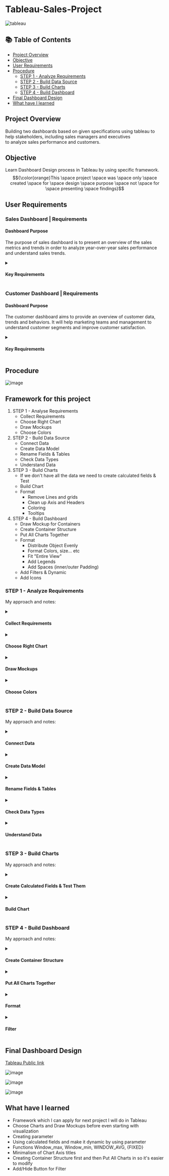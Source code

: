 # Tableau-Sales-Project
 

![tableau](/images/Tableau.png)

  
## 📚 Table of Contents

- [Project Overview](#project-overview)
- [Objective](#objective)
- [User Requirements](#user-requirements)
- [Procedure](#procedure)
    - [STEP 1 - Analyze Requirements](#step-1---analyze-requirements)
    - [STEP 2 - Build Data Source](#step-2---build-data-source)
    - [STEP 3 - Build Charts](#step-3---build-charts)
    - [STEP 4 - Build Dashboard](#step-4---build-dashboard)
- [Final Dashboard Design](#final-dashboard-design)
- [What have I learned](#what-have-i-learned)

## **Project Overview**

Building two dashboards based on given specifications using tableau to help stakeholders, including sales managers and executives to analyze sales performance and customers.

## **Objective**

Learn Dashboard Design process in Tableau by using specific framework. 
$${\color{orange}This \space project \space was \space only \space created \space for \space design \space purpose \space not \space for \space presenting \space findings}$$


## **User Requirements**

### Sales Dashboard | Requirements

#### Dashboard Purpose

The purpose of sales dashboard is to present an overview of the sales metrics and trends in order to analyze year-over-year sales performance and understand sales trends.


<details>
<summary><h4>Key Requirements</h4></summary>

<h5>KPI Overview</h5>
<p>Display a summary of total sales, profits and quantity for the current year and the previous year.</p>

<h5>Sales Trends</h5>
<ul>
    <li>Present the data for each KPI on a monthly basis for both the current year and the previous year.</li>
    <li>Identify months with highest and lowest sales and make them easy to recognize.</li>
</ul>

<h5>Product Subcategory Comparison</h5>
<ul>
    <li>Compare sales performance by different product subcategories for the current year and the previous year.</li>
    <li>Include a comparison of sales with profit.</li>
</ul>

<h5>Weekly Trends for Sales & Profit</h5>
<ul>
    <li>Present weekly sales and profit data for the current year.</li>
    <li>Display the average weekly values.</li>
    <li>Highlight weeks that are above and below the average to draw attention to sales & profit performance.</li>
</ul>
</details>


<h3>Customer Dashboard | Requirements</h3>

<h4>Dashboard Purpose</h4>
<p>The customer dashboard aims to provide an overview of customer data, trends and behaviors. It will help marketing teams and management to understand customer segments and improve customer satisfaction.</p>

<details>
<summary><h4>Key Requirements</h4></summary>

<h5>KPI Overview</h5>
<p>Display a summary of total number of customers, total sales per customer and total number of orders for the current year and the previous year.</p>

<h5>Customer Trends</h5>
<ul>
    <li>Present the data for each KPI on a monthly basis for both the current year and the previous year.</li>
    <li>Identify months with highest and lowest sales and make them easy to recognize.</li>
</ul>

<h5>Customer Distribution by Number of Orders</h5>
<p>Represent the distribution of customers based on the number of orders they have placed to provide insights into customer behavior, loyalty and engagement.</p>

<h5>Top 10 Customers By Profit</h5>
<ul>
    <li>Present the top 10 customers who have generated the highest profits for the company.</li>
    <li>Show additional information like rank, number of orders, current sales, current profit and the last order date.</li>
</ul>

<h3>Design & Interactivity Requirements</h3>

<h5>Dashboard Dynamic</h5>
<ul>
    <li>The Dashboard should allow users to check historical data by offering them the flexibility to select any desired year.</li>
    <li>Provide users with the ability to navigate between the dashboards easily.</li>
    <li>Make the charts and graphs interactive, enabling users to filter data using the charts.</li>
</ul>

<h5>Data Filters</h5>
<p>Allow users to filter data by product information like category and subcategory and by location information like region, state and city.</p>

</details>



  

## **Procedure**


![image](/images/20250120121612.png)

## Framework for this project

1. STEP 1 - Analyse Requirements
	- Collect Requirements
	- Choose Right Chart
	- Draw Mockups
	- Choose Colors
2. STEP 2 - Build Data Source
	- Connect Data
	- Create Data Model
	- Rename Fields & Tables 
	- Check Data Types
	- Understand Data
3. STEP 3 - Build Charts
	- If we don't have all the data we need to create calculated fields & Test
	- Build Chart
	- Format 
	  - Remove Lines and grids
	  - Clean up Axis and Headers
	  - Coloring
	  - Tooltips
4. STEP 4 - Build Dashboard
	- Draw Mockup for Containers
	- Create Container Structure
	- Put All Charts Together
	- Format
	  - Distribute Object Evenly
	  - Format Colors, size... etc
	  - Fit "Entire View"
	  - Add Legends
	  - Add Spaces (inner/outer Padding)
	- Add Filters & Dynamic
	- Add Icons

### STEP 1 - Analyze Requirements

My approach and notes:
<details>
<summary><h4>Collect Requirements</h4></summary>
<ul>
    <li><a href="#user-requirements">Tableau User Story Requirements</a></li>
</ul>
</details>

<details>
<summary><h4>Choose Right Chart</h4></summary>
<p>I analyzed requirements and chose what chart I will use</p>
<p>Example:</p>
<pre>
KPI Overview

- Display a summary of total sales, profits and quantity for the current year and the previous year
</pre>
<blockquote>CHART: Numeric chart, BANS chart good for showing whole numbers</blockquote>
</details>

<details>
<summary><h4>Draw Mockups</h4></summary>
<img src="/images/20250120121719.png" alt="Mockup 1">
<img src="/images/20250120121745.png" alt="Mockup 2">
</details>

<details>
<summary><h4>Choose Colors</h4></summary>
<p><strong>Choosing colors</strong> at <strong>start</strong> of a project is important. Early selection of colors helps maintain <strong>consistency</strong> throughout the project</p>
<p><strong>Maximum of 4 Colors</strong></p>
<ul>
    <li>2 Basic Colors example: White background - #303030 dark gray & #b3b3b3 light gray</li>
    <li>2 Custom Colors: User preferences/Logo color in this case #ff5500 orange #1da2d0 light blue</li>
</ul>
</details>

### STEP 2 - Build Data Source

My approach and notes:
<details>
<summary><h4>Connect Data</h4></summary>
<p>Opened new file and connect text file .csv</p>
</details>

<details>
<summary><h4>Create Data Model</h4></summary>
<p>Always start with the FACT table to build the data model. FACT table is the table where there are ID, dates, measures; in my case, it is orders.csv. The rest are dimensions.</p>
<img src="/images/20250114144836.png" alt="Data Model">
<p>I need to make sure that connections are right; in this case, Order and Products tables are connected with Product ID.</p>
</details>

<details>
<summary><h4>Rename Fields & Tables</h4></summary>
<p>In my case, I changed Location.csv to Location so it's clean.</p>
</details>

<details>
<summary><h4>Check Data Types</h4></summary>
<p>Incorrect data types can result in inaccurate visualizations. Made sure that dates and measures in FACTS are not String data type.</p>
</details>

<details>
<summary><h4>Understand Data</h4></summary>
<p>Understanding the data is important to understand the business and build correct visualization.</p>
</details>

### STEP 3 - Build Charts

My approach and notes:
<details>
<summary><h4>Create Calculated Fields & Test Them</h4></summary>

<p>Display a summary of total sales, profits and quantity for the current year (CY Sales) and the previous year (PY Sales)</p>
<p>The Dashboard should allow users to check historical data by offering them the flexibility to select any desired year</p>

<p>Sales for year 2023:</p>
<p>New created field CY Sales, PY Sales:</p>

<img src="/images/20250114151226.png" alt="CY Sales">

<img src="/images/20250114151330.png" alt="PY Sales">

<p>For dynamic purpose, I can use parameters in Tableau. In order to use it, I needed to have years of order years in a field which I named Order date (Year)</p>
<img src="/images/20250114151138.png" alt="Order Date (Year)">
<p>Created parameter "Select Year"</p>
<img src="/images/20250114152255.png" alt="Select Year Parameter">

<img src="/images/20250114152454.png" alt="Select Year Parameter Configuration">

<p>Now, in order to make it dynamic, I need to change fields CY Sales and PY Sales</p>
<pre>
<code>
IF YEAR([Order Date])= 2023 THEN [Sales]
END
</code>
</pre>
<p>to</p>
<pre>
<code>
IF YEAR([Order Date])= [Select Year] THEN [Sales]
END
</code>
</pre>
<p>And PY Sales to</p>
<pre>
<code>
IF YEAR([Order Date])= [Select Year]-1 THEN [Sales]
END
</code>
</pre>
</details>

<details>
<summary><h4>Build Chart</h4></summary>

<h5>Created BAN</h5>
<img src="/images/20250114153846.png" alt="BAN Chart">
<p>Adjust formatting</p>
<img src="/images/20250114154443.png" alt="BAN Chart Formatting">

<p>In order to create a clear indicator, I used easy custom formatting ▲ 0.00%; ▼ -0.00%; which will show ▲ in a case of positive number and ▼ negative number</p>
<img src="/images/20250114154613.png" alt="Custom Formatting">

<h5>Sparkline</h5>
<p>To be able to compare two graphs on each other, I dragged PY Sales to CY Sales on Y-Axis</p>
<img src="/images/20250114155648.png" alt="Sparkline">

<p>Next, I needed to highlight the lowest and highest value. For that, I needed a new calculated field Min/Max Sales</p>
<pre>
<code>
IF SUM([CY Sales]) = WINDOW_MAX(SUM([CY Sales])) //WINDOW_MAX - max value in current window
THEN SUM([CY Sales])
ELSEIF SUM([CY Sales]) = WINDOW_MIN(SUM([CY Sales]))
THEN SUM([CY Sales])
END
</code>
</pre>

<p>Then I used this new calculated field in a row and to be able to show it in one graph, I had to choose Dual Axis</p>
<img src="/images/20250115095915.png" alt="Dual Axis">

<p>I fixed this range which was caused by continuous graph by changing SUM values to "{}" brackets</p>
<img src="/images/20250115100641.png" alt="Fixed Range">

<img src="/images/20250115100930.png" alt="Fixed Range">

<h5>Format</h5>
<p>I removed all lines and grids and cleaned up Axis and Headers because minimalism is the key. Excessive info on the dashboard can distract users from the important data</p>
<p>I left only X-Axis where instead of the numbers of the month, I made sure it's obvious what values are there even without Axis Title by showing months abbreviation</p>
<img src="/images/20250115101914.png" alt="Minimalist Axis">

<p>Instead of showing all months on Axis</p>
<img src="/images/20250115102208.png" alt="All Months Axis">
<p>I made it minimalist by showing only Jan and Dec so everyone who will look at it can see that it's from Jan to Dec</p>
<img src="/images/20250115103050.png" alt="Minimalist Axis Jan-Dec">
<img src="/images/20250115103208.png" alt="Minimalist Axis Jan-Dec">

<h5>Coloring</h5>
<p>I used colors mentioned above: dark gray for CY Sales and light gray for PY Sales. To change the color of MIN/MAX Sales, I dragged "Min/Max Sales" from Rows by holding Ctrl on Colour</p>
<p>For MAX #1da2d0 and #ff5500 for MIN</p>

<h5>Tooltips</h5>
<p>Info showed while hovering on graph line</p>
<p>I created a new calculated field Current Year and Previous year based on [Select Year]</p>
<img src="/images/20250115112033.png" alt="Calculated Field">
<p>I formatted Tooltip so it shows clearly what I want to show</p>
<img src="/images/20250115112926.png" alt="Formatted Tooltip">

<h5>Create Bar Chart</h5>
<p>**When you merge two charts together, don't forget to synchronize Axis!**</p>
<img src="/images/20250116093006.png" alt="Synchronized Axis">

<p>To be able to easily identify in which subcategory KPI was worse than the previous year, I added an icon</p>
<img src="/images/20250116094056.png" alt="Icon">
<p>For that, I created a calculated field which compares CY Sales KPI with PY Sales result:</p>
<img src="/images/20250116094614.png" alt="Calculated Field">

<p>For better overview, I sorted subcategories based on CY sales</p>
<img src="/images/20250116094857.png" alt="Sorted Subcategories">

<h5>Weekly Trends for Sales & Profit</h5>
<p>Present weekly sales and profit data for the current year.</p>
<p>Display the average weekly values</p>
<p>Highlight weeks that are above and below the average to draw attention to sales & profit performance.</p>

<h5>Line Chart</h5>
<p>Weekly sales and profit data graph:</p>
<img src="/images/20250116100357.png" alt="Weekly Sales and Profit Data">
<p>To display average values, I added a reference line</p>
<img src="/images/20250116100555.png" alt="Reference Line">

<p>For different coloring above and under, I created a calculated field with function WINDOW_AVG instead of AVG for the reason that I only needed to reference to this year, not all of them</p>
<pre>
<code>
IF SUM([CY Sales]) > WINDOW_AVG(SUM([CY Sales])) THEN 'Above'
ELSE 'Below'
END
</code>
</pre>
<img src="/images/20250116101859.png" alt="Calculated Field">
</details>

### STEP 4 - Build Dashboard

My approach and notes:
<details>
<summary><h4>Create Container Structure</h4></summary>
<p>I usually use a fixed size of Dashboard 1200x800 px. I'm starting with floating containers before tiled ones. By holding SHIFT and dragging it inside, I created a floating container.</p>
<img src="/images/20250116104420.png" alt="Floating Container">

<p>Then I created a tiled main vertical container with horizontal containers in it. I used blank fields to see my structure first.</p>
<img src="/images/20250116110938.png" alt="Tiled Container Structure">
</details>

<details>
<summary><h4>Put All Charts Together</h4></summary>
<img src="/images/20250116111357.png" alt="All Charts Together">
</details>

<details>
<summary><h4>Format</h4></summary>
<p>Distribute Object Evenly</p>
<img src="/images/20250116111334.png" alt="Distribute Object Evenly">

<p>Outer padding 10, Inner padding 10</p>
</details>

<details>
<summary><h4>Filter</h4></summary>
<p>Filter Apply to all using this Data Source and then select in each graph which filter you want to be shown.</p>
<img src="/images/20250116121851.png" alt="Filter">

<p>I chose what I will have in filter by clicking on chart and selecting filters</p>
<img src="/images/20250120143719.png" alt="Filter">


<p>Number of Orders per Customer</p>
<pre><code>{FIXED [CY Customers Nr.]: COUNTD([CY Orders])}</code></pre>
<p><code>{FIXED [CY Customers Nr.]:</code> all the customers who ordered this year then the aggregation <code>COUNTD([CY Orders])</code> number of orders</p>
</details>

## **Final Dashboard Design**

[Tableau Public link](https://public.tableau.com/app/profile/miroslav.kopac/viz/PortfolioProject1_17373657626930/SalesDashboard)

![image](/images/20250120124311.png)

![image](/images/20250120124332.png)

![image](/images/20250120124400.png)

  
## **What have I learned**

- Framework which I can apply for next project I will do in Tableau
- Choose Charts and Draw Mockups before even starting with visualization
- Creating parameter 
- Using calculated fields and make it dynamic by using parameter
- Functions Window_max, Window_min, WINDOW_AVG, {FIXED}
- Minimalism of Chart Axis titles 
- Creating Container Structure first and then Put All Charts in so it's easier to modify
- Add/Hide Button for Filter 